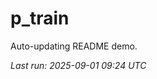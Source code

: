 # p_train

Auto-updating README demo.

<!--START_SECTION:status-->
_Last run: 2025-09-01 09:24 UTC_
<!--END_SECTION:status-->
























































































































































































































































































